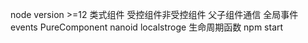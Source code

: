 node version >=12
类式组件 
受控组件非受控组件
父子组件通信
全局事件  events
PureComponent 
nanoid
localstroge
生命周期函数
npm start

